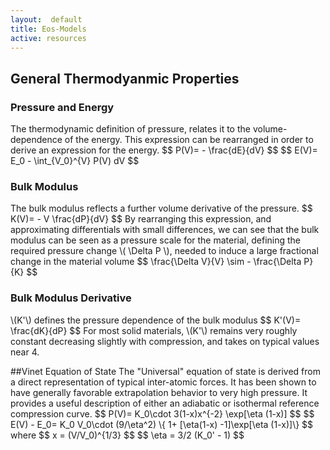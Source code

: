 ```yaml
---
layout:  default
title: Eos-Models
active: resources
---
```


## General Thermodyanmic Properties

### Pressure and Energy
The thermodynamic definition of pressure, relates it to the volume-dependence of the energy. This expression can be rearranged in order to derive an expression for the energy.
\$$ 
P(V)= - \frac{dE}{dV}
\$$
\$$ 
E(V)= E_0 - \int_{V_0}^{V} P(V) dV
\$$

### Bulk Modulus 
The bulk modulus reflects a further volume derivative of the pressure.
\$$ 
K(V)= - V \frac{dP}{dV}
\$$
By rearranging this expression, and approximating differentials with small differences, we can see that the bulk modulus can be seen as a pressure scale
for the material, defining the required pressure change \\( \Delta P \\), needed to induce a large fractional change in the material volume
\$$ 
\frac{\Delta V}{V} \sim - \frac{\Delta P}{K}
\$$

### Bulk Modulus Derivative
\\(K'\\) defines the pressure dependence of the bulk modulus
\$$ 
K'(V)= \frac{dK}{dP}
\$$
For most solid materials, \\(K'\\) remains very roughly constant decreasing slightly with compression, and takes on typical values near 4.

##Vinet Equation of State
The "Universal" equation of state is derived from a direct representation of typical inter-atomic forces. It has been shown to have generally favorable extrapolation behavior to very high pressure. It provides a useful description of either an adiabatic or isothermal reference compression curve.
\$$ 
P(V)=  K_0\cdot 3(1-x)x^{-2} \exp[\eta (1-x)]
\$$
\$$ 
E(V) - E_0= K_0 V_0\cdot (9/\eta^2) \\{ 1+ [\eta(1-x) -1]\exp[\eta (1-x)]\\}
\$$
where
\$$
x = (V/V_0)^{1/3}
\$$
\$$
\eta = 3/2 (K_0' - 1)
\$$
